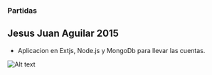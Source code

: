 ### Partidas
## Jesus Juan Aguilar 2015

* Aplicacion en Extjs, Node.js y MongoDb para llevar las cuentas.

![Alt text](/app/resources/app.png)